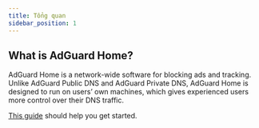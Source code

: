 ```yaml
---
title: Tổng quan
sidebar_position: 1
---
```


## What is AdGuard Home?

AdGuard Home is a network-wide software for blocking ads and tracking. Unlike AdGuard Public DNS and AdGuard Private DNS, AdGuard Home is designed to run on users’ own machines, which gives experienced users more control over their DNS traffic.

[This guide](getting-started.md) should help you get started.
